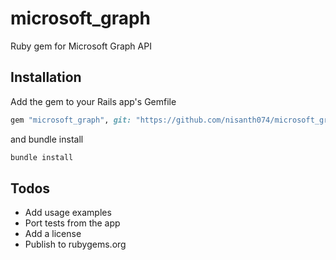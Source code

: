 # microsoft_graph

Ruby gem for Microsoft Graph API

## Installation

Add the gem to your Rails app's Gemfile

```ruby
gem "microsoft_graph", git: "https://github.com/nisanth074/microsoft_graph", branch: "main"
```

and bundle install

```bash
bundle install
```

## Todos

- Add usage examples
- Port tests from the app
- Add a license
- Publish to rubygems.org
